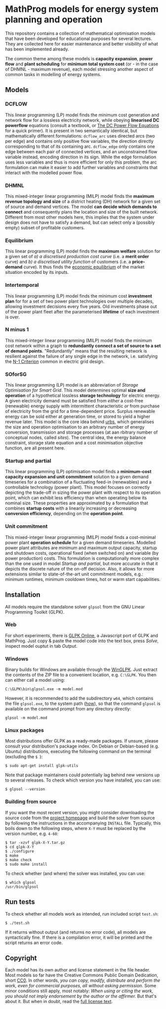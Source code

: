 # MathProg models for energy system planning and operation

This repository contains a collection of mathematical optimisation models that have been developed for educational purposes for several lectures. They are collected here for easier maintenance and better visibility of what has been implemented already.

The common theme among these models is **capacity expansion**, **power flow** and **plant scheduling** for **minimum total system cost** (or - in the case of DHMNL - maximum revenue), each model stressing another aspect of common tasks in modelling of energy systems.

## Models

### DCFLOW

This linear programming (LP) model finds the minimum cost generation and network flow for a lossless electricity network, while obeying **linearised DC powerflow** equations (consult a textbook, or [The DC Power Flow Equations](http://home.eng.iastate.edu/~jdm/ee553/DCPowerFlowEquations.pdf) for a quick primer). It is present in two semantically identical, but mathematically different formulations: `dcflow_arc` uses directed arcs (two per edge) and contains only positive flow variables, the direction directly corresponding to that of its containing arc. `dcflow_edge` only contains one edge between each pair of connected vertices, and an unconstrained flow variable instead, encoding direction in its sign. While the edge formulation uses less variables and thus is more efficient for only this problem, the arc formulation can make it easier to add further variables and constraints that interact with the modelled power flow.

### DHMNL

This mixed-integer linear programming (MILP) model finds the **maximum revenue topology and size** of a district heating (DH) network for a given set of source and demand vertices. The model **can decide which demands to connect** and consequently plans the location and size of the built network. Different from most other models here, this implies that the system under design does not have to satisfy a demand, but can select only a (possibly empty) subset of profitable customers.

### Equilibrium

This linear programming (LP) model finds the **maximum welfare** solution for a given set of *a) a discretised production cost curve* (i.e. a **merit order** curve) and *b) a discretised utility function* of customers (i.e. a **price-demand** curve). It thus finds the [economic equilibrium](https://en.wikipedia.org/wiki/Economic_equilibrium) of the market situation encoded by its inputs.

### Intertemporal

This linear programming (LP) model finds the minimum cost **investment plan** for for a set of two power plant technologies over multiple decades, allowing investment decisions every five years. Old investments phase out of the power plant fleet after the parameterised **lifetime** of each investment is over.

### N minus 1

This mixed-integer linear programming (MILP) model finds the minimum cost network within a graph to **redundantly connect a set of source to a set of demand points**. "Redundantly" means that the resulting network is resilient against the failure of any single edge in the network, i.e. satisfying the [N-1 Criterion](https://www.entsoe.eu/fileadmin/user_upload/_library/publications/entsoe/Operation_Handbook/glossary_v22.pdf#page=9) common in electric grid design.

### SOforSG

This linear programming (LP) model is an abbreviation of *Storage Optimisation for Smart Grid*. This model determines optimal **size and operation** of a hypothetical lossless **storage technology** for electric energy. A given electricity demand must be satisfied from *either* a cost-free (renewable) energy supply with intermittent characteristic *or* from purchase of electricity from the grid for a time-dependent price. Surplus renewable energy can be sold either at generation time, or stored to yield a higher revenue later. This model is the core idea behind [urbs](https://github.com/tum-ens/urbs), which generalises the size and operation optimisation to an arbitrary number of energy conversion, transmission and storage processes (at aan rbitrary number of conceptual nodes, called *sites*). The central idea, the energy balance constraint, storage state equation and a cost minimisation objective function, are all present here.

### Startup and partial

This linear programming (LP) optimisation model finds a **minimum-cost capacity expansion and unit commitment** solution to a given demand  timeseries for a combination of a fluctuating feed-in (renewables) and a controllable technology (power plant). This model focuses on correctly depicting the trade-off in sizing the power plant with respect to its operation point, which can exhibit less efficiency than when operating below its nominal size. These properties are approximated by a formulation that combines **startup costs** with a linearily increasing or decreasing **conversion efficiency**, depending on the **operation point**.

### Unit commitment

This mixed-integer linear programming (MILP) model finds a cost-minimal power plant **operation schedule** for a given demand timeseries. Modelled power plant attributes are minimum and maximum output capacity, startup and shutdown costs, operational fixed (when switched on) and variable (by power production) costs. This formulation is computationally more complex than the one used in model *Startup and partial*, but more accurate in that it depicts the discrete nature of the on-off decision. Also, it allows for more extensions similar to state-of-the-art unit commitment models, e.g.: minimum runtimes, minimum cooldown times, hot or warm start capabilities.


## Installation

All models require the standalone solver `glpsol` from the GNU Linear Programming Toolkit (GLPK).

### Web

For short experiments, there is [GLPK Online](https://cocoto.github.io/glpk-online/), a Javascript port of GLPK and MathProg. Just copy & paste the model code into the text box, press *Solve*, inspect model ouptut in tab *Output*.

### Windows

Binary builds for Windows are available through the [WinGLPK](https://sourceforge.net/projects/winglpk/). Just extract the contents of the ZIP file to a convenient location, e.g. `C:\GLPK`. You then can either call a model using:

    C:\GLPK\bin\glpsol.exe -m model.mod
    
However, it is recommended to add the subdirectory `w64`, which contains the file `glpsol.exe`, to the system path ([how](http://geekswithblogs.net/renso/archive/2009/10/21/how-to-set-the-windows-path-in-windows-7.aspx)), so that the command `glpsol` is available on the command prompt from any directory directly:

    glpsol -m model.mod

### Linux packages

Most distributions offer GLPK as a ready-made packages. If unsure, please consult your distribution's package index. On Debian or Debian-based (e.g. Ubuntu) distributions, executing the following command on the terminal (excluding the `$ `):

    $ sudo apt-get install glpk-utils
    
Note that package maintainers could potentially lag behind new versions up to several releases. To check which version you have installed, you can use:

    $ glpsol --version

### Building from source

If you want the most recent version, you might consider downloading the source code from the [project homepage](https://www.gnu.org/software/glpk/) and build the solver from source by following the instructions in the accompanying `INSTALL` file. Typically, this boils down to the following steps, where `X-Y` must be replaced by the version number, e.g. `4-60`:

    $ tar -xzvf glpk-X-Y.tar.gz
    $ cd glpk-X-Y
    $ ./configure
    $ make
    $ make check
    $ sudo make install

To check whether (and where) the solver was installed, you can use:

    $ which glpsol
    /usr/bin/glpsol

## Run tests

To check whether all models work as intended, run included script `test.sh`:

    $ ./test.sh

If it returns without output (and returns no error code), all models are syntactically fine. If there is a compilation error, it will be printed and the script returns an error code.

## Copyright

Each model has its own author and license statement in the file header. Most models so far have the Creative Commons Public Domain Dedication, short [CC0](https://creativecommons.org/publicdomain/zero/1.0). In other words, *you can copy, modify, distribute and perform the work, even for commercial purposes, all without asking permission.* Some minor conditions still apply, most notably: *When using or citing the work, you should not imply endorsement by the author or the affirmer.* But that's about it. But when in doubt, read the [full license text](https://creativecommons.org/publicdomain/zero/1.0/legalcode).
